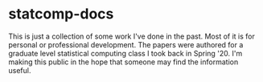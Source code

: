# statcomp-docs

This is just a collection of some work I've done in the past. Most of it is for personal or professional development. 
The papers were authored for a graduate level statistical computing class I took back in Spring '20. I'm making this public in the hope
that someone may find the information useful.
